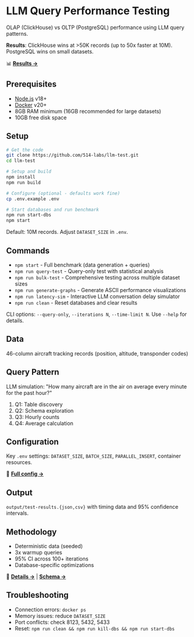 # LLM Query Performance Testing

OLAP (ClickHouse) vs OLTP (PostgreSQL) performance using LLM query patterns.

**Results**: ClickHouse wins at >50K records (up to 50x faster at 10M). PostgreSQL wins on small datasets.

📊 **[Results →](RESULTS.md)**

## Prerequisites

- [Node.js](https://nodejs.org/) v18+
- [Docker](https://docs.docker.com/get-docker/) v20+
- 8GB RAM minimum (16GB recommended for large datasets)
- 10GB free disk space

## Setup

```bash
# Get the code
git clone https://github.com/514-labs/llm-test.git
cd llm-test

# Setup and build
npm install
npm run build

# Configure (optional - defaults work fine)
cp .env.example .env

# Start databases and run benchmark
npm run start-dbs
npm start
```

Default: 10M records. Adjust `DATASET_SIZE` in `.env`.

## Commands

- `npm start` - Full benchmark (data generation + queries)
- `npm run query-test` - Query-only test with statistical analysis
- `npm run bulk-test` - Comprehensive testing across multiple dataset sizes  
- `npm run generate-graphs` - Generate ASCII performance visualizations
- `npm run latency-sim` - Interactive LLM conversation delay simulator
- `npm run clean` - Reset databases and clear results

CLI options: `--query-only`, `--iterations N`, `--time-limit N`. Use `--help` for details.

## Data

46-column aircraft tracking records (position, altitude, transponder codes)

## Query Pattern

LLM simulation: "How many aircraft are in the air on average every minute for the past hour?"

1. Q1: Table discovery
2. Q2: Schema exploration
3. Q3: Hourly counts
4. Q4: Average calculation

## Configuration

Key `.env` settings: `DATASET_SIZE`, `BATCH_SIZE`, `PARALLEL_INSERT`, container resources.

🔧 **[Full config →](CONFIGURATION.md)**

## Output

`output/test-results.{json,csv}` with timing data and 95% confidence intervals.

## Methodology

- Deterministic data (seeded)
- 3x warmup queries
- 95% CI across 100+ iterations
- Database-specific optimizations

🔬 **[Details →](BENCHMARK_METHODOLOGY.md)** | **[Schema →](SCHEMA_COMPARISON.md)**

## Troubleshooting

- Connection errors: `docker ps`
- Memory issues: reduce `DATASET_SIZE`
- Port conflicts: check 8123, 5432, 5433
- Reset: `npm run clean && npm run kill-dbs && npm run start-dbs`